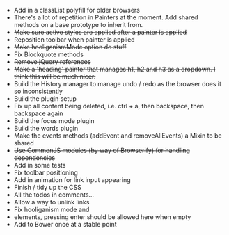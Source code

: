 * Add in a classList polyfill for older browsers
* There's a lot of repetition in Painters at the moment. Add shared methods on a base prototype to inherit from.
* ~~Make sure active styles are applied after a painter is applied~~
* ~~Reposition toolbar when painter is applied~~
* ~~Make hooliganismMode option do stuff~~
* Fix Blockquote methods
* ~~Remove jQuery references~~
* ~~Make a 'heading' painter that manages h1, h2 and h3 as a dropdown. I think this will be much nicer.~~ 
* Build the History manager to manage undo / redo as the browser does it so inconsistently
* ~~Build the plugin setup~~
* Fix up all content being deleted, i.e. ctrl + a, then backspace, then backspace again
* Build the focus mode plugin
* Build the words plugin
* Make the events methods (addEvent and removeAllEvents) a Mixin to be shared
* ~~Use CommonJS modules (by way of Browserify) for handling dependencies~~
* Add in some tests
* Fix toolbar positioning
* Add in animation for link input appearing
* Finish / tidy up the CSS
* All the todos in comments...
* Allow a way to unlink links
* Fix hooliganism mode and <li> elements, pressing enter should be allowed here when empty
* Add to Bower once at a stable point